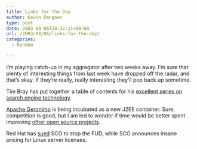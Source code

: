 ```yaml
---
title: Links for the Day
author: Kevin Dangoor
type: post
date: 2003-08-06T20:32:11+00:00
url: /2003/08/06/links-for-the-day/
categories:
  - Random

---
```

I&#8217;m playing catch-up in my aggregator after two weeks away. I&#8217;m sure that plenty of interesting things from last week have dropped off the radar, and that&#8217;s okay. If they&#8217;re really, really interesting they&#8217;ll pop back up sometime.

Tim Bray has put together a table of contents for his [excellent series on search engine technology][1].

[Apache Geronimo][2] is being incubated as a new J2EE container. Sure, competition is good, but I am led to wonder if time would be better spent improving [other open source projects][3].

Red Hat has [sued][4] SCO to stop the FUD, while SCO announces insane pricing for Linux server licenses.

 [1]: http://www.tbray.org/ongoing/When/200x/2003/07/30/OnSearchTOC "ongoing Â· On Search, the Series"
 [2]: http://incubator.apache.org/projects/geronimo.html
 [3]: http://www.jboss.org
 [4]: http://www.redhat.com/about/presscenter/2003/press_sco.html